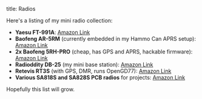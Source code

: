 title: Radios

Here's a listing of my mini radio collection:

- **Yaesu FT-991A**: [Amazon Link](https://amzn.to/4gHgJ7n)
- **Baofeng AR-5RM** (currently embedded in my Hammo Can APRS setup): [Amazon Link](https://amzn.to/4nVgEiP)
- **2x Baofeng 5RH-PRO** (cheap, has GPS and APRS, hackable firmware): [Amazon Link](https://amzn.to/4nRkCsC)
- **Radioddity DB-25** (my mini base station): [Amazon Link](https://amzn.to/3IFolup)
- **Retevis RT3S** (with GPS, DMR, runs OpenGD77): [Amazon Link](https://amzn.to/4pJJvIt)
- **Various SA818S and SA828S PCB radios** for projects: [Amazon Link](https://amzn.to/4pHt0g5)

Hopefully this list will grow.
